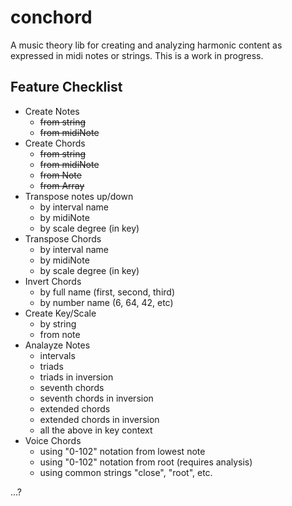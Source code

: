 # conchord
A music theory lib for creating and analyzing harmonic content as expressed in midi notes or strings. This is a work in progress.

## Feature Checklist

* Create Notes
  * ~~from string~~
  * ~~from midiNote~~
* Create Chords
  * ~~from string~~
  * ~~from midiNote~~
  * ~~from Note~~
  * ~~from Array~~
* Transpose notes up/down
  * by interval name
  * by midiNote
  * by scale degree (in key)
* Transpose Chords
  * by interval name
  * by midiNote
  * by scale degree (in key)
* Invert Chords
  * by full name (first, second, third)
  * by number name (6, 64, 42, etc)
* Create Key/Scale
  * by string
  * from note
* Analayze Notes
  * intervals
  * triads
  * triads in inversion
  * seventh chords
  * seventh chords in inversion
  * extended chords
  * extended chords in inversion
  * all the above in key context
* Voice Chords
  * using "0-102" notation from lowest note
  * using "0-102" notation from root (requires analysis)
  * using common strings "close", "root", etc.

...?
